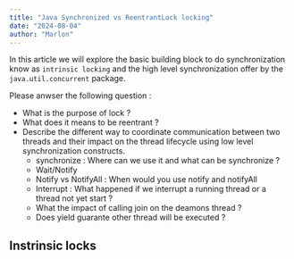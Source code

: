 ```yaml
---
title: "Java Synchronized vs ReentrantLock locking"
date: "2024-08-04"
author: "Marlon"
---
```


In this article we will explore the basic building block to do synchronization know as `intrinsic locking` and the high level synchronization
offer by the `java.util.concurrent` package. 

Please anwser the following question : 
- What is the purpose of lock ?
- What does it means to be reentrant ? 
- Describe the different way to coordinate communication between two threads and their impact on the thread lifecycle using low level synchronization constructs.
  - synchronize : Where can we use it and what can be synchronize ?
  - Wait/Notify
  - Notify vs NotifyAll : When would you use notify and notifyAll
  - Interrupt : What happened if we interrupt a running thread or a thread not yet start ?
  - What the impact of calling join on the deamons thread ? 
  - Does yield guarante other thread will be executed ? 
## Instrinsic locks

